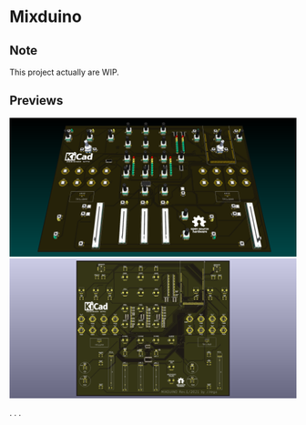 # Mixduino

## Note
This project actually are WIP.
## Previews
![preview](https://github.com/jvegaf/mixduino/blob/master/docs/images/Mixduino-black.png)
</br>
![preview](https://github.com/jvegaf/mixduino/blob/master/docs/images/MixduinoPCB.png)




.
.
.
